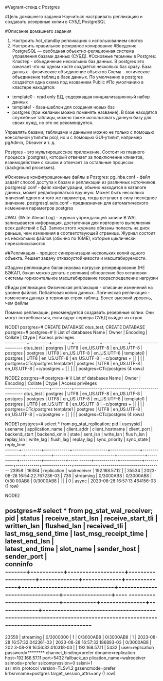 #Vagrant-стенд c Postgres

#Цель домашнего задания
Научиться настраивать репликацию и создавать резервные копии в СУБД PostgreSQL

#Описание домашнего задания
1) Настроить hot_standby репликацию с использованием слотов
2) Настроить правильное резервное копирование
#Введение
PostgreSQL — свободная объектно-реляционная система управления базами данных (СУБД). 
#Основные термины в Postgres:
Кластер - объединение нескольких баз данных. В postgres это означает что на одном хосте создаётся несколько баз сразу. 
База данных - физическое объединение объектов
Схема - логическое объединение таблиц в базе данных. По умолчанию в postgres создаётся одна схема под названием Public
#По умолчанию в кластере находятся:
- template0 - read only БД, содержащая инициализационный набор данных
- template1 - база-шаблон для создания новых баз
- postgres (при желании можно поменять название). В базе находятся служебные таблицы, можно также использовать данную базу для своих нужд, но это не рекомендуется.

Управлять базами, таблицами и данными можно не только с помощью консольной утилиты psql, но и с помощью GUI-утилит, например pgAdmin, Dbeaver  и т. д.

Postgres - это мультироцессное приложение. Состоит из главного процесса (postgres), который отвечает за подключение клиентов, взаимодействие с кэшом и отвечает за остальные процессы (background processes).

#Основные конфигурационные файлы в Postgres: 
pg_hba.conf -  файл задаёт способ доступа к базам и репликации из различных источников.
postgresql.conf - файл конфигурации, обычно находится в каталоге данных, может редактироваться вручную. Может быть несколько значений одного и того же параметра, тогда вступает в силу последнее значение.
postgresql.auto.conf - предназначен для автоматического изменения параметров postgres

#WAL (Write Ahead Log) - журнал упреждающей записи
В WAL записывается информация, достаточная для повторного выполнения всех действий с БД.
Записи этого журнала обязаны попасть на диск раньше, чем изменения в соответствующей странице. Журнал состоит из нескольких файлов (обычно по 16МБ), которые циклически перезаписываются.

##Репликация - процесс синхронизации нескольких копий одного объекта. Решает задачу отказоустойчивости и масштабируемости.

#Задачи репликации:
балансировка нагрузки
резервирование (НЕ БЭКАП, бэкап можно делать с реплики)
обновление без остановки системы
горизонтальное масштабирование
геораспределение нагрузки

#Виды репликации:
Физическая репликация - описание изменений на уровне файлов. Побайтовая копия данных.
Логическая репликация - изменения данных в терминах строк таблиц. Более высокий уровень, чем файлы

Помимо репликации, рекомендуется создавать резервные копии. Они могут потребоваться, если вдруг сервера СУБД выйдут из строя. 











NODE1
postgres=# CREATE DATABASE otus_test;
CREATE DATABASE
postgres=# postgres=# \l
                                  List of databases
   Name    |  Owner   | Encoding |   Collate   |    Ctype    |   Access privileges   
-----------+----------+----------+-------------+-------------+-----------------------
 otus_test | postgres | UTF8     | en_US.UTF-8 | en_US.UTF-8 | 
 postgres  | postgres | UTF8     | en_US.UTF-8 | en_US.UTF-8 | 
 template0 | postgres | UTF8     | en_US.UTF-8 | en_US.UTF-8 | =c/postgres          +
           |          |          |             |             | postgres=CTc/postgres
 template1 | postgres | UTF8     | en_US.UTF-8 | en_US.UTF-8 | =c/postgres          +
           |          |          |             |             | postgres=CTc/postgres
(4 rows)


NODE2
postgres=# postgres=# \l
                                  List of databases
   Name    |  Owner   | Encoding |   Collate   |    Ctype    |   Access privileges   
-----------+----------+----------+-------------+-------------+-----------------------
 otus_test | postgres | UTF8     | en_US.UTF-8 | en_US.UTF-8 | 
 postgres  | postgres | UTF8     | en_US.UTF-8 | en_US.UTF-8 | 
 template0 | postgres | UTF8     | en_US.UTF-8 | en_US.UTF-8 | =c/postgres          +
           |          |          |             |             | postgres=CTc/postgres
 template1 | postgres | UTF8     | en_US.UTF-8 | en_US.UTF-8 | =c/postgres          +
           |          |          |             |             | postgres=CTc/postgres
(4 rows)









NODE1
postgres=# select * from pg_stat_replication;
  pid  | usesysid |   usename   | application_name |  client_addr  | client_hostname | client_port |         backend_start         | backend_xmin |   state   | sent_lsn  | write_lsn | flus
h_lsn | replay_lsn | write_lag | flush_lag | replay_lag | sync_priority | sync_state |          reply_time           
-------+----------+-------------+------------------+---------------+-----------------+-------------+-------------------------------+--------------+-----------+-----------+-----------+-----
------+------------+-----------+-----------+------------+---------------+------------+-------------------------------
 23958 |    16384 | replication | walreceiver      | 192.168.57.12 |                 |       35534 | 2023-08-28 16:54:22.767236-03 |          736 | streaming | 0/3000AB8 | 0/3000AB8 | 0/30
00AB8 | 0/3000AB8  |           |           |            |             0 | async      | 2023-08-28 16:57:13.464156-03
(1 row)



NODE2

postgres=# select * from pg_stat_wal_receiver;
  pid  |  status   | receive_start_lsn | receive_start_tli | written_lsn | flushed_lsn | received_tli |      last_msg_send_time       |     last_msg_receipt_time     | latest_end_lsn |    
    latest_end_time        | slot_name |  sender_host  | sender_port |                                                                                                                      
                   conninfo                                                                                                                                         
-------+-----------+-------------------+-------------------+-------------+-------------+--------------+-------------------------------+-------------------------------+----------------+----
---------------------------+-----------+---------------+-------------+----------------------------------------------------------------------------------------------------------------------
--------------------------------------------------------------------------------------------------------------------------------------------------------------------
 23558 | streaming | 0/3000000         |                 1 | 0/3000AB8   | 0/3000AB8   |            1 | 2023-08-28 16:57:32.042361-03 | 2023-08-28 16:57:32.186893-03 | 0/3000AB8      | 202
3-08-28 16:56:32.010318-03 |           | 192.168.57.11 |        5432 | user=replication password=******** channel_binding=prefer dbname=replication host=192.168.57.11 port=5432 fallback_ap
plication_name=walreceiver sslmode=prefer sslcompression=0 sslsni=1 ssl_min_protocol_version=TLSv1.2 gssencmode=prefer krbsrvname=postgres target_session_attrs=any
(1 row)

